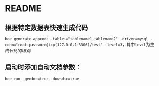 # README

## 根据特定数据表快速生成代码
`bee generate appcode -tables="tablename1,tablename2" -driver=mysql -conn="root:password@tcp(127.0.0.1:3306)/test" -level=3`，其中`level`为生成代码的级别

## 启动时添加自动文档参数：
`bee run -gendoc=true -downdoc=true`
